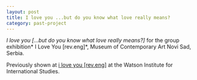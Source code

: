 ```yaml
---
layout: post
title: I love you ...but do you know what love really means?
category: past-project
---
```


*I love you [...but do you know what love really means?]* for the group exhibition* I Love You [rev.eng]*, Museum of Contemporary Art Novi Sad, Serbia.

Previously shown at [i love you [rev.eng]](http://infopeace.org/ppn/) at the Watson Institute for International Studies. 